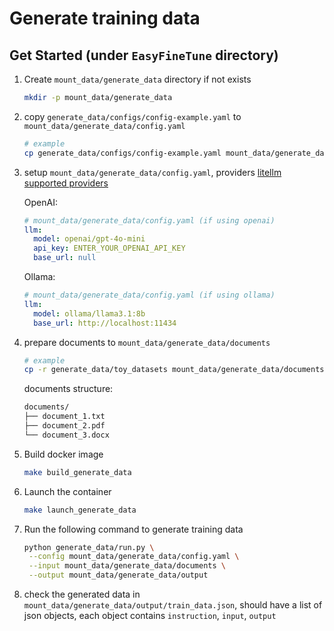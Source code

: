 # Generate training data

## Get Started (under `EasyFineTune` directory)

1. Create `mount_data/generate_data` directory if not exists
   ```bash
   mkdir -p mount_data/generate_data
   ```
2. copy `generate_data/configs/config-example.yaml` to `mount_data/generate_data/config.yaml`
   ```bash
   # example
   cp generate_data/configs/config-example.yaml mount_data/generate_data/config.yaml
   ```
3. setup `mount_data/generate_data/config.yaml`, providers [litellm supported providers](https://docs.litellm.ai/docs/providers)

   OpenAI:

   ```yaml
   # mount_data/generate_data/config.yaml (if using openai)
   llm:
     model: openai/gpt-4o-mini
     api_key: ENTER_YOUR_OPENAI_API_KEY
     base_url: null
   ```

   Ollama:

   ```yaml
   # mount_data/generate_data/config.yaml (if using ollama)
   llm:
     model: ollama/llama3.1:8b
     base_url: http://localhost:11434
   ```

4. prepare documents to `mount_data/generate_data/documents`
   ```bash
   # example
   cp -r generate_data/toy_datasets mount_data/generate_data/documents
   ```
   documents structure:
   ```bash
   documents/
   ├── document_1.txt
   ├── document_2.pdf
   └── document_3.docx
   ```
5. Build docker image
   ```bash
   make build_generate_data
   ```
6. Launch the container
   ```bash
   make launch_generate_data
   ```
7. Run the following command to generate training data
   ```bash
   python generate_data/run.py \
    --config mount_data/generate_data/config.yaml \
    --input mount_data/generate_data/documents \
    --output mount_data/generate_data/output
   ```
8. check the generated data in `mount_data/generate_data/output/train_data.json`, should have a list of json objects, each object contains `instruction`, `input`, `output`
